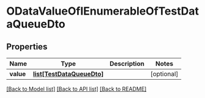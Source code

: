 # ODataValueOfIEnumerableOfTestDataQueueDto

## Properties
Name | Type | Description | Notes
------------ | ------------- | ------------- | -------------
**value** | [**list[TestDataQueueDto]**](TestDataQueueDto.md) |  | [optional] 

[[Back to Model list]](../README.md#documentation-for-models) [[Back to API list]](../README.md#documentation-for-api-endpoints) [[Back to README]](../README.md)


